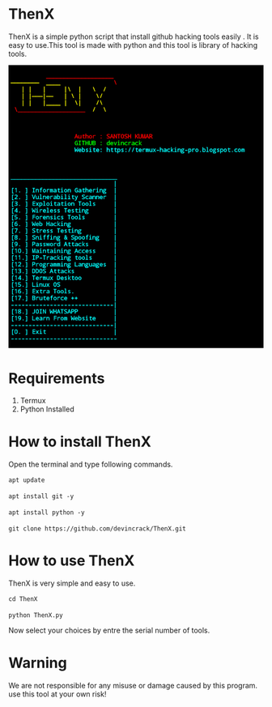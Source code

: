 # ThenX
ThenX is a simple python script that install github hacking tools easily . It is easy to use.This tool is made with python and this tool is library of hacking tools.

![alt text](https://github.com/devincrack/ThenX/blob/main/Screenshot_2021_0819_091636.png)


# Requirements
1. Termux 
2. Python Installed

# How to install ThenX

Open the terminal and type following commands.

    apt update

    apt install git -y
 
    apt install python -y

    git clone https://github.com/devincrack/ThenX.git



# How to use ThenX

ThenX is very simple and easy to use.

    cd ThenX

    python ThenX.py

Now select your choices by entre the serial number of tools.

# Warning

We are not responsible for any misuse or damage caused by this program. use this tool at your own risk!
